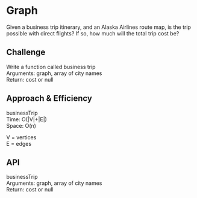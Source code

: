 # Graph
<!-- Short summary or background information -->
Given a business trip itinerary, and an Alaska Airlines route map, is the trip possible with direct flights? If so, how much will the total trip cost be?

## Challenge
<!-- Description of the challenge -->
Write a function called business trip  
Arguments: graph, array of city names  
Return: cost or null

## Approach & Efficiency
<!-- What approach did you take? Why? What is the Big O space/time for this approach? -->
businessTrip   
Time: O(|V|+|E|)  
Space: O(n)  

V = vertices  
E = edges  

## API
<!-- Description of each method publicly available in your Graph -->
businessTrip  
Arguments: graph, array of city names  
Return: cost or null  